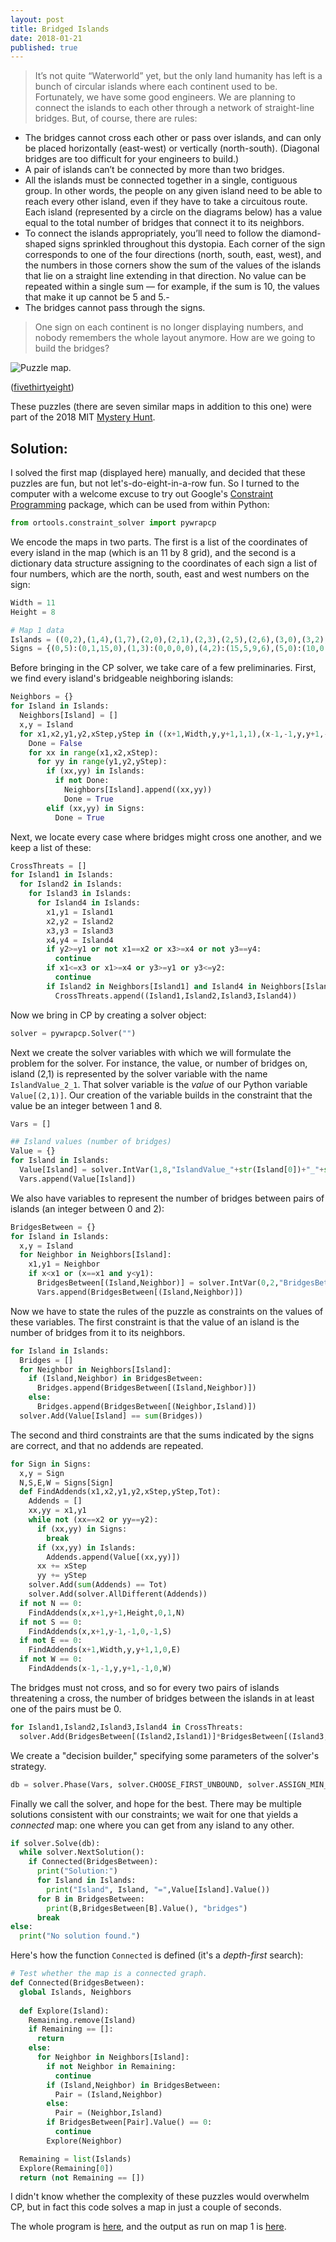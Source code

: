 ```yaml
---
layout: post
title: Bridged Islands
date: 2018-01-21
published: true
---
```


>It’s not quite “Waterworld” yet, but the only land humanity has left is a bunch of circular islands where each continent used to be. Fortunately, we have some good engineers. We are planning to connect the islands to each other through a network of straight-line bridges. But, of course, there are rules:
- The bridges cannot cross each other or pass over islands, and can only be placed horizontally (east-west) or vertically (north-south). (Diagonal bridges are too difficult for your engineers to build.)
- A pair of islands can’t be connected by more than two bridges.
- All the islands must be connected together in a single, contiguous group. In other words, the people on any given island need to be able to reach every other island, even if they have to take a circuitous route.
Each island (represented by a circle on the diagrams below) has a value equal to the total number of bridges that connect it to its neighbors.
- To connect the islands appropriately, you’ll need to follow the diamond-shaped signs sprinkled throughout this dystopia. Each corner of the sign corresponds to one of the four directions (north, south, east, west), and the numbers in those corners show the sum of the values of the islands that lie on a straight line extending in that direction. No value can be repeated within a single sum — for example, if the sum is 10, the values that make it up cannot be 5 and 5.-
- The bridges cannot pass through the signs.
>One sign on each continent is no longer displaying numbers, and nobody remembers the whole layout anymore. How are we going to build the bridges?

![Puzzle map.](/img/bridges1.png)

<!--more-->

([fivethirtyeight](https://fivethirtyeight.com/features/can-you-stay-awake-for-50-hours-and-solve-150-puzzles/))

These puzzles (there are seven similar maps in addition to this one) were part of the 2018 MIT [Mystery Hunt](http://www.mit.edu/~puzzle/).

## Solution:

I solved the first map (displayed here) manually, and decided that these puzzles are fun, but not let's-do-eight-in-a-row fun. So I turned to the computer with a welcome excuse to try out Google's [Constraint Programming](https://developers.google.com/optimization/cp/) package, which can be used from within Python:

```python
from ortools.constraint_solver import pywrapcp
```

We encode the maps in two parts.  The first is a list of the coordinates of every island in the map (which is an 11 by 8 grid), and the second is a dictionary data structure assigning to the coordinates of each sign a list of four numbers, which are the north, south, east and west numbers on the sign:

```python
Width = 11
Height = 8

# Map 1 data
Islands = ((0,2),(1,4),(1,7),(2,0),(2,1),(2,3),(2,5),(2,6),(3,0),(3,2),(3,5),(3,6),(4,0),(4,1),(4,4),(4,6),(4,7),(5,1),(5,3),(5,5),(5,7),(6,0),(6,2),(6,4),(6,6),(7,0),(7,2),(7,3),(7,5),(7,7),(8,1),(8,3),(8,4),(9,0),(9,2),(9,4),(9,6),(9,7),(10,0),(10,1),(10,3),(10,5),(10,6))
Signs = {(0,5):(0,1,15,0),(1,3):(0,0,0,0),(4,2):(15,5,9,6),(5,0):(10,0,11,9),(7,1):(18,3,4,9),(8,6):(0,11,3,11),(10,4):(4,9,0,15)}
```

Before bringing in the CP solver, we take care of a few preliminaries. First, we find every island's bridgeable neighboring islands:

```python
Neighbors = {}
for Island in Islands:
  Neighbors[Island] = []
  x,y = Island
  for x1,x2,y1,y2,xStep,yStep in ((x+1,Width,y,y+1,1,1),(x-1,-1,y,y+1,-1,1),(x,x+1,y+1,Height,1,1),(x,x+1,y-1,-1,1,-1)):
    Done = False
    for xx in range(x1,x2,xStep):
      for yy in range(y1,y2,yStep):
        if (xx,yy) in Islands:
          if not Done:
            Neighbors[Island].append((xx,yy))
            Done = True
        elif (xx,yy) in Signs:
          Done = True
```

Next, we locate every case where bridges might cross one another, and we keep a list of these:

```python
CrossThreats = []
for Island1 in Islands:
  for Island2 in Islands:
    for Island3 in Islands:
      for Island4 in Islands:
        x1,y1 = Island1
        x2,y2 = Island2
        x3,y3 = Island3
        x4,y4 = Island4
        if y2>=y1 or not x1==x2 or x3>=x4 or not y3==y4:
          continue
        if x1<=x3 or x1>=x4 or y3>=y1 or y3<=y2:
          continue
        if Island2 in Neighbors[Island1] and Island4 in Neighbors[Island3]:
          CrossThreats.append((Island1,Island2,Island3,Island4))
```

Now we bring in CP by creating a solver object:

```python
solver = pywrapcp.Solver("")
```

Next we create the solver variables with which we will formulate the problem for the solver.  For instance, the value, or number of bridges on, island (2,1) is represented by the solver variable with the name `IslandValue_2_1`. That solver variable is the _value_ of our Python variable `Value[(2,1)]`.  Our creation of the variable builds in the constraint that the value be an integer between 1 and 8.

```python
Vars = []

## Island values (number of bridges)
Value = {}
for Island in Islands:
  Value[Island] = solver.IntVar(1,8,"IslandValue_"+str(Island[0])+"_"+str(Island[1]))
  Vars.append(Value[Island])
```

We also have variables to represent the number of bridges between pairs of islands (an integer between 0 and 2):

```python
BridgesBetween = {}
for Island in Islands:
  x,y = Island
  for Neighbor in Neighbors[Island]:
    x1,y1 = Neighbor
    if x<x1 or (x==x1 and y<y1):
      BridgesBetween[(Island,Neighbor)] = solver.IntVar(0,2,"BridgesBetween_"+str(x)+"_"+str(y)+"_"+str(x1)+"_"+str(y1))
      Vars.append(BridgesBetween[(Island,Neighbor)])
```

Now we have to state the rules of the puzzle as constraints on the values of these variables.  The first constraint is that the value of an island is the number of bridges from it to its neighbors.

```python
for Island in Islands:
  Bridges = []
  for Neighbor in Neighbors[Island]:
    if (Island,Neighbor) in BridgesBetween:
      Bridges.append(BridgesBetween[(Island,Neighbor)])
    else:
      Bridges.append(BridgesBetween[(Neighbor,Island)])
  solver.Add(Value[Island] == sum(Bridges))
```

The second and third constraints are that the sums indicated by the signs are correct, and that no addends are repeated.

```python
for Sign in Signs:
  x,y = Sign
  N,S,E,W = Signs[Sign]
  def FindAddends(x1,x2,y1,y2,xStep,yStep,Tot):
    Addends = []
    xx,yy = x1,y1
    while not (xx==x2 or yy==y2):
      if (xx,yy) in Signs:
        break
      if (xx,yy) in Islands:
        Addends.append(Value[(xx,yy)])
      xx += xStep
      yy += yStep
    solver.Add(sum(Addends) == Tot)
    solver.Add(solver.AllDifferent(Addends))
  if not N == 0:
    FindAddends(x,x+1,y+1,Height,0,1,N)
  if not S == 0:
    FindAddends(x,x+1,y-1,-1,0,-1,S)
  if not E == 0:
    FindAddends(x+1,Width,y,y+1,1,0,E)
  if not W == 0:
    FindAddends(x-1,-1,y,y+1,-1,0,W)
```

The bridges must not cross, and so for every two pairs of islands threatening a cross, the number of bridges between the islands in at least one of the pairs must be 0.

```python
for Island1,Island2,Island3,Island4 in CrossThreats:
  solver.Add(BridgesBetween[(Island2,Island1)]*BridgesBetween[(Island3,Island4)] == 0)
```

We create a "decision builder," specifying some parameters of the solver's strategy.

```python
db = solver.Phase(Vars, solver.CHOOSE_FIRST_UNBOUND, solver.ASSIGN_MIN_VALUE)
```

Finally we call the solver, and hope for the best.  There may be multiple solutions consistent with our constraints; we wait for one that yields a _connected_ map: one where you can get from any island to any other.

```python
if solver.Solve(db):
  while solver.NextSolution():
    if Connected(BridgesBetween):
      print("Solution:")
      for Island in Islands:
        print("Island", Island, "=",Value[Island].Value())
      for B in BridgesBetween:
        print(B,BridgesBetween[B].Value(), "bridges")
      break
else:
  print("No solution found.")
```

Here's how the function `Connected` is defined (it's a _depth-first_ search):

```python
# Test whether the map is a connected graph.
def Connected(BridgesBetween):
  global Islands, Neighbors
  
  def Explore(Island):
    Remaining.remove(Island)
    if Remaining == []:
      return
    else:
      for Neighbor in Neighbors[Island]:
        if not Neighbor in Remaining:
          continue
        if (Island,Neighbor) in BridgesBetween:
          Pair = (Island,Neighbor)
        else:
          Pair = (Neighbor,Island)
        if BridgesBetween[Pair].Value() == 0:
          continue
        Explore(Neighbor)

  Remaining = list(Islands)
  Explore(Remaining[0])
  return (not Remaining == [])
  ```

I didn't know whether the complexity of these puzzles would overwhelm CP, but in fact this code solves a map in just a couple of seconds.

The whole program is [here](/_includes/BridgeIslands1.py), and the output as run on map 1 is [here](/_includes/BridgeIslands.txt).

<br>




